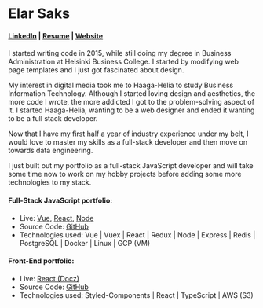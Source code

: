 # Elar Saks 

#### [LinkedIn](http://www.linkedin.com/in/elarsaks/) | [Resume](http://elar-saks.info/) | [Website](http://www.elarsaks.com) 

I started writing code in 2015, while still doing my degree in Business Administration at Helsinki Business College. I started by
modifying web page templates and I just got fascinated about design.

My interest in digital media took me to Haaga-Helia to study Business Information Technology. Although I started loving
design and aesthetics, the more code I wrote, the more addicted I got to the problem-solving aspect of it. I started
Haaga-Helia, wanting to be a web designer and ended it wanting to be a full stack developer.

Now that I have my first half a year of industry experience under my belt, I would love to master my skills as a full-stack
developer and then move on towards data engineering. 

I just built out my portfolio as a full-stack JavaScript developer and will take some time now to work on my hobby projects before adding some more technologies to my stack. 

#### Full-Stack JavaScript portfolio:
* Live: [Vue](http://35.228.155.3:8080/), [React](http://35.228.155.3:3000/), [Node](http://35.228.155.3:3001/)
* Source Code: [GitHub]( http://github.com/elarsaks/JavaScript-Portfolio)  
* Technologies used: Vue | Vuex | React | Redux | Node | Express | Redis | PostgreSQL | Docker | Linux | GCP (VM)

#### Front-End portfolio:
* Live: [React (Docz)](http://playing-cards-tree.s3-website.eu-north-1.amazonaws.com/)
* Source Code: [GitHub](https://github.com/elarsaks/Front-end-portfolio)  
* Technologies used: Styled-Components | React | TypeScript | AWS (S3)
